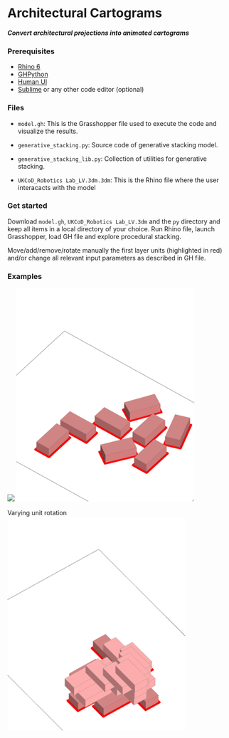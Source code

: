 # Architectural Cartograms
**_Convert architectural projections into animated cartograms_**

### Prerequisites

- [Rhino 6](https://www.rhino3d.com/6)
- [GHPython](https://www.food4rhino.com/app/ghpython)
- [Human UI](https://www.food4rhino.com/app/human-ui)
- [Sublime](https://www.sublimetext.com/) or any other code editor (optional)

### Files

- `model.gh`: This is the Grasshopper file used to execute the code and visualize the results.

- `generative_stacking.py`: Source code of generative stacking model.

- `generative_stacking_lib.py`: Collection of utilities for generative stacking.

- `UKCoD_Robotics Lab_LV.3dm.3dm`: This is the Rhino file where the user interacacts with the model

### Get started
Download `model.gh`, `UKCoD_Robotics Lab_LV.3dm` and the `py` directory and keep all items in a local directory of your choice. Run Rhino file, launch Grasshopper, load GH file and explore procedural stacking.

Move/add/remove/rotate manually the first layer units (highlighted in red) and/or change all relevant input parameters as described in GH file. 

### Examples

<img src="https://github.com/lovill/architectural_cartograms/blob/develop/media/Gif-2019-07-19-16-07-51.gif" width="400">

<img src="https://github.com/lovill/uk_generative_stacking/blob/master/images/05/Gif-2019-46-08-23-46-59.gif" width="400">

Varying unit rotation
<img src="https://github.com/lovill/uk_generative_stacking/blob/master/images/04c/Gif-2019-34-08-23-34-51.gif" width="400">
